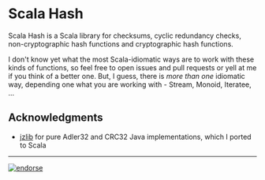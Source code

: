 Scala Hash
==========

Scala Hash is a Scala library for checksums, cyclic redundancy checks, non-cryptographic hash
functions and cryptographic hash functions.

I don't know yet what the most Scala-idiomatic ways are to work with these kinds of functions, so
feel free to open issues and pull requests or yell at me if you think of a better one. But, I guess,
there is *more than one* idiomatic way, depending one what you are working with - Stream, Monoid,
Iteratee, ...


Acknowledgments
---------------

- [jzlib](http://www.jcraft.com/jzlib/) for pure Adler32 and CRC32 Java implementations, which I
  ported to Scala


---

[![endorse](http://api.coderwall.com/wookietreiber/endorsecount.png)](http://coderwall.com/wookietreiber)
